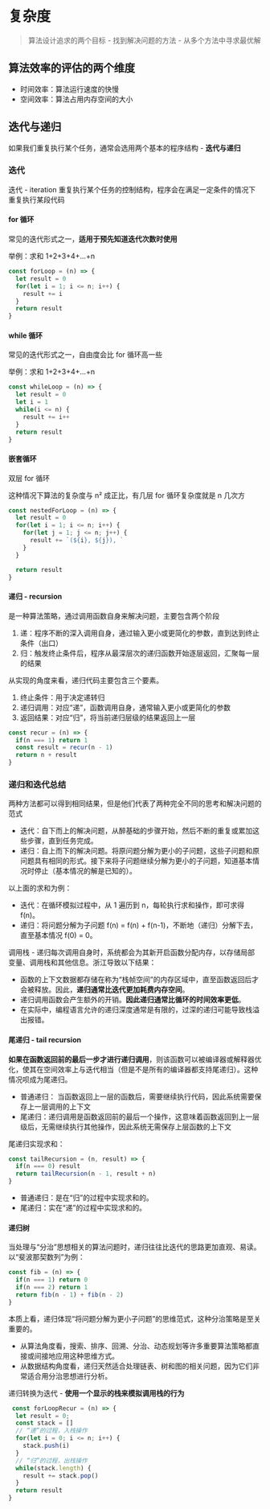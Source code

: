 # 复杂度

> 算法设计追求的两个目标 - 找到解决问题的方法 - 从多个方法中寻求最优解

## 算法效率的评估的两个维度

- 时间效率：算法运行速度的快慢
- 空间效率：算法占用内存空间的大小

## 迭代与递归

如果我们重复执行某个任务，通常会选用两个基本的程序结构 - **迭代与递归**

### 迭代

迭代 - iteration 重复执行某个任务的控制结构，程序会在满足一定条件的情况下重复执行某段代码

#### for 循环

常见的迭代形式之一，**适用于预先知道迭代次数时使用**

举例：求和 1+2+3+4+...+n

```javaScript
const forLoop = (n) => {
  let result = 0
  for(let i = 1; i <= n; i++) {
    result += i
  }
  return result
}

```

#### while 循环

常见的迭代形式之一，自由度会比 for 循环高一些

举例：求和 1+2+3+4+...+n

```javaScript
const whileLoop = (n) => {
  let result = 0
  let i = 1
  while(i <= n) {
    result += i++
  }
  return result
}

```

#### 嵌套循环

双层 for 循环

这种情况下算法的复杂度与 n² 成正比，有几层 for 循环复杂度就是 n 几次方

```javaScript
const nestedForLoop = (n) => {
  let result = 0
  for(let i = 1; i <= n; i++) {
    for(let j = 1; j <= n; j++) {
      result += `(${i}, ${j}), `
    }
  }

  return result
}
```

#### 递归 - recursion

是一种算法策略，通过调用函数自身来解决问题，主要包含两个阶段

1. 递：程序不断的深入调用自身，通过输入更小或更简化的参数，直到达到终止条件（出口）
2. 归：触发终止条件后，程序从最深层次的递归函数开始逐层返回，汇聚每一层的结果

从实现的角度来看，递归代码主要包含三个要素。

1. 终止条件：用于决定递转归
2. 递归调用：对应“递”，函数调用自身，通常输入更小或更简化的参数
3. 返回结果：对应“归”，将当前递归层级的结果返回上一层

```javaScript
const recur = (n) => {
  if(n === 1) return 1
  const result = recur(n - 1)
  return n + result
}
```

### 递归和迭代总结

两种方法都可以得到相同结果，但是他们代表了两种完全不同的思考和解决问题的范式

- 迭代：自下而上的解决问题，从醉基础的步骤开始，然后不断的重复或累加这些步骤，直到任务完成。
- 递归：自上而下的解决问题。将原问题分解为更小的子问题，这些子问题和原问题具有相同的形式。接下来将子问题继续分解为更小的子问题，知道基本情况时停止（基本情况的解是已知的）。

以上面的求和为例：

- 迭代：在循环模拟过程中，从 1 遍历到 n，每轮执行求和操作，即可求得 f(n)。
- 递归：将问题分解为子问题 f(n) = f(n) + f(n-1)，不断地（递归）分解下去，直至基本情况 f(0) = 0。

调用栈 - 递归每次调用自身时，系统都会为其新开启函数分配内存，以存储局部变量、调用栈和其他信息。浙江导致以下结果：

- 函数的上下文数据都存储在称为“栈帧空间”的内存区域中，直至函数返回后才会被释放。因此，**递归通常比迭代更加耗费内存空间**。
- 递归调用函数会产生额外的开销。**因此递归通常比循环的时间效率更低**。
- 在实际中，编程语言允许的递归深度通常是有限的，过深的递归可能导致栈溢出报错。

#### 尾递归 - tail recursion

**如果在函数返回前的最后一步才进行递归调用**，则该函数可以被编译器或解释器优化，使其在空间效率上与迭代相当（但是不是所有的编译器都支持尾递归）。这种情况呗成为尾递归。

- 普通递归： 当函数返回上一层的函数后，需要继续执行代码，因此系统需要保存上一层调用的上下文
- 尾递归：递归调用是函数返回前的最后一个操作，这意味着函数返回到上一层级后，无需继续执行其他操作，因此系统无需保存上层函数的上下文

尾递归实现求和：

```javaScript
const tailRecursion = (n, result) => {
  if(n === 0) result
  return tailRecursion(n - 1, result + n)
}
```

- 普通递归：是在“归”的过程中实现求和的。
- 尾递归：实在“递”的过程中实现求和的。

#### 递归树

当处理与“分治”思想相关的算法问题时，递归往往比迭代的思路更加直观、易读。以“斐波那契数列”为例：

```javaScript
const fib = (n) => {
  if(n === 1) return 0
  if(n === 2) return 1
  return fib(n - 1) + fib(n - 2)
}
```

本质上看，递归体现“将问题分解为更小子问题”的思维范式，这种分治策略是至关重要的。

- 从算法角度看，搜索、排序、回溯、分治、动态规划等许多重要算法策略都直接或间接地应用这种思维方式。
- 从数据结构角度看，递归天然适合处理链表、树和图的相关问题，因为它们非常适合用分治思想进行分析。

递归转换为迭代 - **使用一个显示的栈来模拟调用栈的行为**

```javaScript
 const forLoopRecur = (n) => {
  let result = 0;
  const stack = []
  // “递”的过程，入栈操作
  for(let i = 0; i <= n; i++) {
    stack.push(i)
  }
  // “归”的过程，出栈操作
  while(stack.length) {
    result += stack.pop()
  }
  return result
}
```
